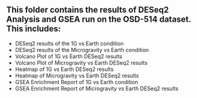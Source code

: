 ## This folder contains the results of DESeq2 Analysis and GSEA run on the OSD-514 dataset. This includes:

- DESeq2 results of the 1G vs Earth condition
- DESeq2 results of the Microgravity vs Earth condition
- Volcano Plot of 1G vs Earth DESeq2 results
- Volcano Plot of Microgravity vs Earth DESeq2 results
- Heatmap of 1G vs Earth DESeq2 results
- Heatmap of Microgravity vs Earth DESeq2 results
- GSEA Enrichment Report of 1G vs Earth condition
- GSEA Enrichment Report of Microgravity vs Earth DESeq2 results
